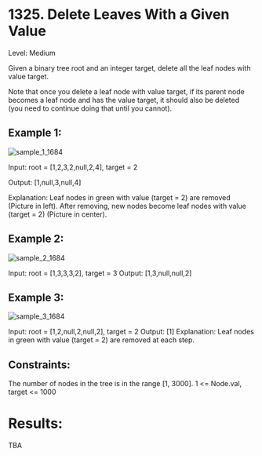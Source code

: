 # 1325. Delete Leaves With a Given Value
Level: Medium

Given a binary tree root and an integer target, delete all the leaf nodes with value target.

Note that once you delete a leaf node with value target, if its parent node becomes a leaf node and has the value target, it should also be deleted (you need to continue doing that until you cannot).

## Example 1:
![sample_1_1684](https://github.com/Wessel-Lindsey/LeetCode/assets/81062161/eedf58c5-5f55-41f4-9c97-2c0ca0579a07)

Input: root = [1,2,3,2,null,2,4], target = 2

Output: [1,null,3,null,4]

Explanation:  Leaf nodes in green with value (target = 2) are removed (Picture in left). 
After removing, new nodes become leaf nodes with value (target = 2) (Picture in center).

## Example 2:
![sample_2_1684](https://github.com/Wessel-Lindsey/LeetCode/assets/81062161/fb7d76b7-03f2-4797-bf07-974c906f3de4)

Input: root = [1,3,3,3,2], target = 3
Output: [1,3,null,null,2]

## Example 3:
![sample_3_1684](https://github.com/Wessel-Lindsey/LeetCode/assets/81062161/e83839a3-343f-48ad-82f9-05489e8823ee)

Input: root = [1,2,null,2,null,2], target = 2
Output: [1]
Explanation: Leaf nodes in green with value (target = 2) are removed at each step.


## Constraints:

The number of nodes in the tree is in the range [1, 3000].
1 <= Node.val, target <= 1000

# Results:
TBA
